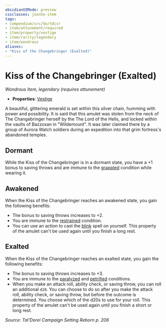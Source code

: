 ```yaml
---
obsidianUIMode: preview
cssclasses: json5e-item
tags:
- compendium/src/5e/tdcsr
- item/attunement/required
- item/property/vestige
- item/rarity/legendary
- item/wondrous
aliases: 
- "Kiss of the Changebringer (Exalted)"
---
```

# Kiss of the Changebringer (Exalted)
*Wondrous Item, legendary (requires attunement)*  

- **Properties**: [Vestige](/Systems/5e/rules/item-properties.md#Vestige)

A beautiful, glittering emerald is set within this silver chain, humming with power and possibility. It is said that this amulet was stolen from the neck of The Changebringer herself by the The Lord of the Hells, and locked within the vaults of Bazzoxan in "Wildemount". It was later claimed there by a group of Aurora Watch soldiers during an expedition into that grim fortress's abandoned temples.

## Dormant

While the Kiss of the Changebringer is in a dormant state, you have a +1 bonus to saving throws and are immune to the [grappled](/Systems/5e/rules/conditions.md#grappled) condition while wearing it.

## Awakened

When the Kiss of the Changebringer reaches an awakened state, you gain the following benefits:

- The bonus to saving throws increases to +2.  
- You are immune to the [restrained](/Systems/5e/rules/conditions.md#restrained) condition.  
- You can use an action to cast the [blink](/Systems/5e/spells/blink.md) spell on yourself. This property of the amulet can't be used again until you finish a long rest.  

## Exalted

When the Kiss of the Changebringer reaches an exalted state, you gain the following benefits:

- The bonus to saving throws increases to +3.  
- You are immune to the [paralyzed](/Systems/5e/rules/conditions.md#paralyzed) and [petrified](/Systems/5e/rules/conditions.md#petrified) conditions.  
- When you make an attack roll, ability check, or saving throw, you can roll an additional `d20`. You can choose to do so after you make the attack roll, ability check, or saving throw, but before the outcome is determined. You choose which of the d20s to use for your roll. This property of the amulet can't be used again until you finish a short or long rest.  

*Source: Tal'Dorei Campaign Setting Reborn p. 206*